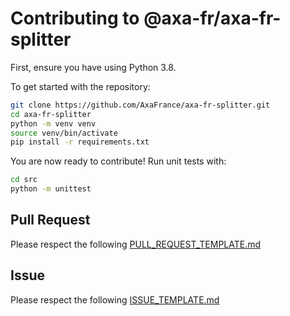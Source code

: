 # Contributing to @axa-fr/axa-fr-splitter

First, ensure you have using Python 3.8.

To get started with the repository:

```sh
git clone https://github.com/AxaFrance/axa-fr-splitter.git
cd axa-fr-splitter
python -m venv venv
source venv/bin/activate
pip install -r requirements.txt
```
You are now ready to contribute!
Run unit tests with:
```sh
cd src
python -m unittest
```

## Pull Request

Please respect the following [PULL_REQUEST_TEMPLATE.md](./PULL_REQUEST_TEMPLATE.md)

## Issue

Please respect the following [ISSUE_TEMPLATE.md](./ISSUE_TEMPLATE.md)